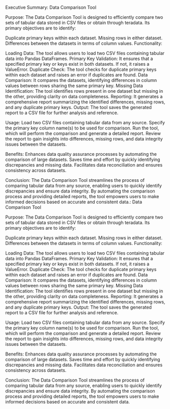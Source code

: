 Executive Summary: Data Comparison Tool

Purpose:
The Data Comparison Tool is designed to efficiently compare two sets of tabular data stored in CSV files or obtain through teradata. Its primary objectives are to identify:

Duplicate primary keys within each dataset.
Missing rows in either dataset.
Differences between the datasets in terms of column values.
Functionality:

Loading Data: The tool allows users to load two CSV files containing tabular data into Pandas DataFrames.
Primary Key Validation: It ensures that a specified primary key or keys exist in both datasets. If not, it raises a ValueError.
Duplicate Check: The tool checks for duplicate primary keys within each dataset and raises an error if duplicates are found.
Data Comparison: It compares the datasets, identifying differences in column values between rows sharing the same primary key.
Missing Data Identification: The tool identifies rows present in one dataset but missing in the other, providing clarity on data completeness.
Reporting: It generates a comprehensive report summarizing the identified differences, missing rows, and any duplicate primary keys.
Output: The tool saves the generated report to a CSV file for further analysis and reference.

Usage:
Load two CSV files containing tabular data from any source.
Specify the primary key column name(s) to be used for comparison.
Run the tool, which will perform the comparison and generate a detailed report.
Review the report to gain insights into differences, missing rows, and data integrity issues between the datasets.

Benefits:
Enhances data quality assurance processes by automating the comparison of large datasets.
Saves time and effort by quickly identifying discrepancies and missing data.
Facilitates data reconciliation and ensures consistency across datasets.

Conclusion:
The Data Comparison Tool streamlines the process of comparing tabular data from any source, enabling users to quickly identify discrepancies and ensure data integrity. By automating the comparison process and providing detailed reports, the tool empowers users to make informed decisions based on accurate and consistent data.: Data Comparison Tool

Purpose:
The Data Comparison Tool is designed to efficiently compare two sets of tabular data stored in CSV files or obtain through teradata. Its primary objectives are to identify:

Duplicate primary keys within each dataset.
Missing rows in either dataset.
Differences between the datasets in terms of column values.
Functionality:

Loading Data: The tool allows users to load two CSV files containing tabular data into Pandas DataFrames.
Primary Key Validation: It ensures that a specified primary key or keys exist in both datasets. If not, it raises a ValueError.
Duplicate Check: The tool checks for duplicate primary keys within each dataset and raises an error if duplicates are found.
Data Comparison: It compares the datasets, identifying differences in column values between rows sharing the same primary key.
Missing Data Identification: The tool identifies rows present in one dataset but missing in the other, providing clarity on data completeness.
Reporting: It generates a comprehensive report summarizing the identified differences, missing rows, and any duplicate primary keys.
Output: The tool saves the generated report to a CSV file for further analysis and reference.

Usage:
Load two CSV files containing tabular data from any source.
Specify the primary key column name(s) to be used for comparison.
Run the tool, which will perform the comparison and generate a detailed report.
Review the report to gain insights into differences, missing rows, and data integrity issues between the datasets.

Benefits:
Enhances data quality assurance processes by automating the comparison of large datasets.
Saves time and effort by quickly identifying discrepancies and missing data.
Facilitates data reconciliation and ensures consistency across datasets.

Conclusion:
The Data Comparison Tool streamlines the process of comparing tabular data from any source, enabling users to quickly identify discrepancies and ensure data integrity. By automating the comparison process and providing detailed reports, the tool empowers users to make informed decisions based on accurate and consistent data.
